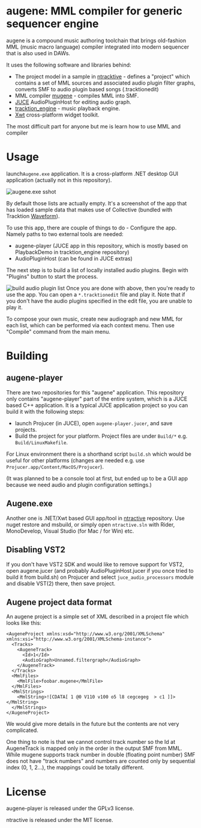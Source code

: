 
# augene: MML compiler for generic sequencer engine

augene is a compound music authoring toolchain that brings old-fashion MML (music macro language) compiler integrated into modern sequencer that is also used in DAWs.

It uses the following software and libraries behind:

- The project model in a sample in [ntracktive](https://github.com/atsushieno/ntracktive) - defines a "project" which contains a set of MML sources and associated audio plugin filter graphs, converts SMF to audio plugin based songs (.tracktionedit)
- MML compiler [mugene](https://github.com/atsushieno/mugene) - compiles MML into SMF.
- [JUCE](https://github.com/WeAreROLI/JUCE) AudioPluginHost for editing audio graph.
- [tracktion_engine](https://github.com/Tracktion/tracktion_engine/) - music playback engine.
- [Xwt](https://github.com/mono/xwt/) cross-platform widget toolkit.

The most difficult part for anyone but me is learn how to use MML and compiler

# Usage

launch`Augene.exe` application. It is a cross-platform .NET desktop GUI application (actually not in this repository).

![augene.exe sshot](https://photos.app.goo.gl/6vDaZrKecVtbeZEb6)

By default those lists are actually empty. It's a screenshot of the app that has loaded sample data that makes use of Collective (bundled with Tracktion [Waveform](https://www.tracktion.com/products/waveform)).

To use this app, there are couple of things to do - Configure the app. Namely paths to two external tools are needed:

- augene-player (JUCE app in this repository, which is mostly based on PlaybackDemo in tracktion_engine repository)
- AudioPluginHost (can be found in JUCE extras)

The next step is to build a list of locally installed audio plugins. Begin with "Plugins" button to start the process.

![build audio plugin list](https://picasaweb.google.com/110788028571466287583/6749376733834561841#6749376739265845362)
Once you are done with above, then you're ready to use the app. You can open a `*.tracktionedit` file and play it. Note that if you don't have the audio plugins specified in the edit file, you are unable to play it.

To compose your own music, create new audiograph and new MML for each list, which can be performed via each context menu. Then use "Compile" command from the main menu.


# Building

## augene-player

There are two repositories for this "augene" application. This repository only contains "augene-player" part of the entire system, which is a JUCE based C++ application. It is a typical JUCE application project so you can build it with the following steps:

- launch Projucer (in JUCE), open `augene-player.jucer`, and save projects.
- Build the project for your platform. Project files are under `Build/*` e.g. `Build/LinuxMakefile`.

For Linux environment there is a shorthand script `build.sh` which would be useful for other platforms (changes are needed e.g. use `Projucer.app/Content/MacOS/Projucer`).

(It was planned to be a console tool at first, but ended up to be a GUI app because we need audio and plugin configuration settings.)

## Augene.exe

Another one is .NET/Xwt based GUI app/tool in [ntractive](https://github.com/atsushieno/ntracktive) repository. Use nuget restore and msbuild, or simply open `ntractive.sln` with Rider, MonoDevelop, Visual Studio (for Mac / for Win) etc.


## Disabling VST2

If you don't have VST2 SDK and would like to remove support for VST2, open augene.jucer (and probably AudioPluginHost.jucer if you once tried to build it from build.sh) on Projucer and select `juce_audio_processors` module and disable VST(2) there, then save project.



## Augene project data format

An augene project is a simple set of XML described in a project file which looks like this:

```
<AugeneProject xmlns:xsd="http://www.w3.org/2001/XMLSchema" xmlns:xsi="http://www.w3.org/2001/XMLSchema-instance">
  <Tracks>
    <AugeneTrack>
      <Id>1</Id>
      <AudioGraph>Unnamed.filtergraph</AudioGraph>
    </AugeneTrack>
  </Tracks>
  <MmlFiles>
    <MmlFile>foobar.mugene</MmlFile>
  </MmlFiles>
  <MmlStrings>
    <MmlString>![CDATA[ 1 @0 V110 v100 o5 l8 cegcegeg  > c1 ]]></MmlString>
  </MmlStrings>
</AugeneProject>
```

We would give more details in the future but the contents are not very complicated.

One thing to note is that we cannot control track number so the Id at AugeneTrack is mapped only in the order in the output SMF from MML. While mugene supports track number in double (floating point number) SMF does not have "track numbers" and numbers are counted only by sequential index (0, 1, 2...),  the mappings could be totally different.

# License

augene-player is released under the GPLv3 license.

ntractive is released under the MIT license.

